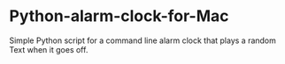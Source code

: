# Python-alarm-clock-for-Mac
Simple Python script for a command line alarm clock that plays a random Text when it goes off.
